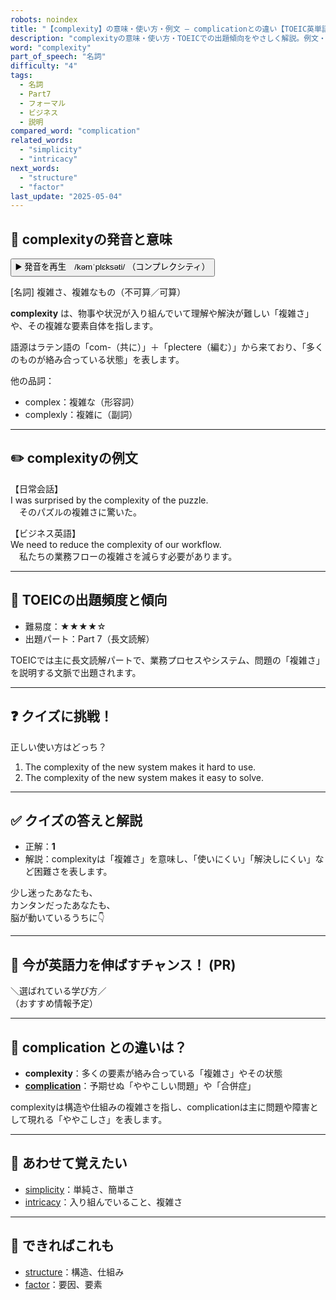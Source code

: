 ```yaml
---
robots: noindex
title: "【complexity】の意味・使い方・例文 ― complicationとの違い【TOEIC英単語】"
description: "complexityの意味・使い方・TOEICでの出題傾向をやさしく解説。例文・クイズ付きでcomplicationとの違いもわかりやすく学べます。"
word: "complexity"
part_of_speech: "名詞"
difficulty: "4"
tags:
  - 名詞
  - Part7
  - フォーマル
  - ビジネス
  - 説明
compared_word: "complication"
related_words:
  - "simplicity"
  - "intricacy"
next_words:
  - "structure"
  - "factor"
last_update: "2025-05-04"
---
```


## 🔰 complexityの発音と意味

<button class="play-audio" onclick="playTTS('complexity')">
  <span class="play-audio-main">
    ▶️ 発音を再生　/kəmˈplɛksəti/
  </span>
  <span class="play-audio-sub">
    （コンプレクシティ）
  </span>
</button>

[名詞] 複雑さ、複雑なもの（不可算／可算）

**complexity** は、物事や状況が入り組んでいて理解や解決が難しい「複雑さ」や、その複雑な要素自体を指します。

語源はラテン語の「com-（共に）」＋「plectere（編む）」から来ており、「多くのものが絡み合っている状態」を表します。

他の品詞：  
- complex：複雑な（形容詞）
- complexly：複雑に（副詞）

---

## ✏️ complexityの例文

【日常会話】  
I was surprised by the complexity of the puzzle.  
　そのパズルの複雑さに驚いた。

【ビジネス英語】  
We need to reduce the complexity of our workflow.  
　私たちの業務フローの複雑さを減らす必要があります。

---

## 🎯 TOEICの出題頻度と傾向

- 難易度：★★★★☆
- 出題パート：Part 7（長文読解）

TOEICでは主に長文読解パートで、業務プロセスやシステム、問題の「複雑さ」を説明する文脈で出題されます。

---

## ❓ クイズに挑戦！

正しい使い方はどっち？

1. The complexity of the new system makes it hard to use.  
2. The complexity of the new system makes it easy to solve.

---

## ✅ クイズの答えと解説

- 正解：**1**
- 解説：complexityは「複雑さ」を意味し、「使いにくい」「解決しにくい」など困難さを表します。

少し迷ったあなたも、  
カンタンだったあなたも、  
脳が動いているうちに👇️

---

## 🚀 今が英語力を伸ばすチャンス！ (PR)

<div class="info-center">
＼選ばれている学び方／<br>  
（おすすめ情報予定）
</div>

---

## 🤔  complication との違いは？

- **complexity**：多くの要素が絡み合っている「複雑さ」やその状態
- **[complication](/word/complication)**：予期せぬ「ややこしい問題」や「合併症」

complexityは構造や仕組みの複雑さを指し、complicationは主に問題や障害として現れる「ややこしさ」を表します。

---

## 🧩 あわせて覚えたい

- [simplicity](/word/simplicity)：単純さ、簡単さ
- [intricacy](/word/intricacy)：入り組んでいること、複雑さ

---

## 📖 できればこれも

- [structure](/word/structure)：構造、仕組み
- [factor](/word/factor)：要因、要素

<!-- cvid: aid42_bid31 -->
